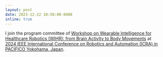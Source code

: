 ```yaml
---
layout: post
date: 2023-12-22 10:50:00-0400
inline: true
---
```


I join the program committee of [Workshop on Wearable Intelligence for Healthcare Robotics (WIHR): from Brain Activity to Body Movements](https://icrawearable.github.io/) at [2024 IEEE International Conference on Robotics and Automation (ICRA) in PACIFICO Yokohama, Japan](https://2024.ieee-icra.org/).
